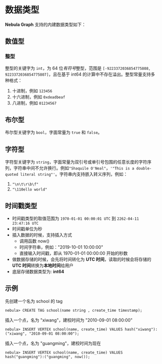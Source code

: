 # 数据类型

**Nebula Graph** 支持的内建数据类型如下：

## 数值型

### 整型

整型的关键字为 `int`，为 64 位*有符号*整型，范围是 `[-9223372036854775808, 9223372036854775807]`，且在基于 int64 的计算中不存在溢出。整型常量支持多种格式：

  1. 十进制，例如 `123456`
  1. 十六进制，例如 `0xdeadbeaf`
  1. 八进制，例如 `01234567`

<!-- ### 浮点型

单精度浮点数的关键字为 `float`，且 `float` 仅对 Schema 定义及存储字节数有意义，浮点型字面常量在语法解析以及运算过程中，均被当做双精度浮点数看待。

### 双浮点型

双精度浮点数的关键字为 `double`，且没有上限和下限。 -->

## 布尔型

布尔型关键字为 `bool`，字面常量为 `true` 和 `false`。

## 字符型

字符型关键字为 `string`，字面常量为双引号或单引号包围的任意长度的字符序列，字符串中间不允许换行。例如`"Shaquile O'Neal"`，`'"This is a double-quoted literal string"'`。字符串内支持嵌入转义序列，例如：

  1. `"\n\t\r\b\f"`
  1. `"\110ello world"`

## 时间戳类型

- 时间戳类型的取值范围为 `1970-01-01 00:00:01 UTC` 到 `2262-04-11 23:47:16 UTC`
- 时间戳单位为秒
- 插入数据的时候，支持插入方式
  - 调用函数 now()
  - 时间字符串，例如："2019-10-01 10:00:00"
  - 直接输入时间戳，即从 1970-01-01 00:00:00 开始的秒数
- 做数据存储的时候，会先将时间转化为 **UTC 时间**，读取的时候会将存储的 **UTC 时间**转换为**本地时间**给用户
- 底层存储数据类型为: **int64**

## 示例

先创建一个名为 school 的 tag

```ngql
nebula> CREATE TAG school(name string , create_time timestamp);
```

插入一个点，名为 "xiwang"，建校时间为 "2010-09-01 08:00:00"

```ngql
nebula> INSERT VERTEX school(name, create_time) VALUES hash("xiwang"):("xiwang", "2010-09-01 08:00:00");
```

插入一个点，名为 "guangming"，建校时间为现在

```ngql
nebula> INSERT VERTEX school(name, create_time) VALUES hash("guangming"):("guangming", now());
```
